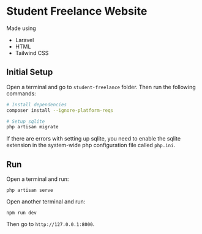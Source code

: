 # Student Freelance Website

Made using
- Laravel
- HTML
- Tailwind CSS

## Initial Setup

Open a terminal and go to `student-freelance` folder. Then run the following
commands:

```bash
# Install dependencies
composer install --ignore-platform-reqs

# Setup sqlite
php artisan migrate
```

If there are errors with setting up sqlite, you need to enable the sqlite extension
in the system-wide php configuration file called `php.ini`.

## Run

Open a terminal and run:

```
php artisan serve
```

Open another terminal and run:

```
npm run dev
```

Then go to `http://127.0.0.1:8000`.
